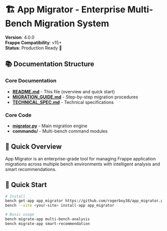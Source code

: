 # 🏗️ App Migrator - Enterprise Multi-Bench Migration System

**Version**: 4.0.0  
**Frappe Compatibility**: v15+  
**Status**: Production Ready 🚀

## 📚 Documentation Structure

### Core Documentation
- **[README.md](README.md)** - This file (overview and quick start)
- **[MIGRATION_GUIDE.md](MIGRATION_GUIDE.md)** - Step-by-step migration procedures
- **[TECHNICAL_SPEC.md](ai_agent_frappe_migration_technical_specification.md)** - Technical specifications

### Core Code
- **[migrator.py](migrator.py)** - Main migration engine
- **commands/** - Multi-bench command modules

## 🎯 Quick Overview

App Migrator is an enterprise-grade tool for managing Frappe application migrations across multiple bench environments with intelligent analysis and smart recommendations.

## 🚀 Quick Start

```bash
# Install
bench get-app app_migrator https://github.com/rogerboy38/app_migrator.git
bench --site <your-site> install-app app_migrator

# Basic usage
bench migrate-app multi-bench-analysis
bench migrate-app smart-recommendation

